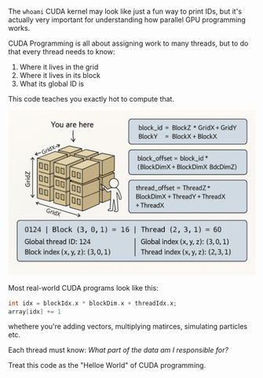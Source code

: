 The  `whoami` CUDA kernel may look like just a fun way to print IDs, but it's actually very important for understanding how parallel GPU programming works.


CUDA Programming is all about assigning work to many threads, but to do that every thread needs to know:
1. Where it lives in the grid
2. Where it lives in its block
3. What its global ID is

This code teaches you exactly hot to compute that.


![alt text](block_address.png)


Most real-world CUDA programs look like this:

```c
int idx = blockIdx.x * blockDim.x + threadIdx.x;
array[idx] += 1
```

whethere you're adding vectors, multiplying matirces, simulating particles etc.

Each thread must know: *What part of the data am I responsible for?*

Treat this code as the "Helloe World" of CUDA programming.



